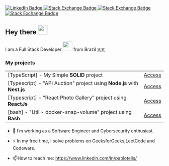<div id="badges">
  <a target="_blank" href="https://www.linkedin.com/in/pablotelis/">
    <img src="https://img.shields.io/badge/LinkedIn-blue?style=for-the-badge&logo=linkedin&logoColor=white" alt="LinkedIn Badge"/>
  </a>
   <a target="_blank" href="https://stackexchange.com/users/6503539/teliz?tab=accounts">
    <img src="https://img.shields.io/badge/StackExchange-orange?style=for-the-badge&logo=stackexchange&logoColor=White" alt="Stack Exchange Badge"/>
  </a>
  <a target="_blank" href="https://leetcode.com/user4448wG/">
    <img src="https://img.shields.io/badge/LeetCode-e1e1e1?style=for-the-badge&logo=leetcode&logoColor=orange" alt="Stack Exchange Badge"/>
  </a>
    <a target="_blank" href="https://www.codewars.com/users/teliz/stats">
    <img src="https://img.shields.io/badge/codewars-B1361E?style=for-the-badge&logo=codewars&logoColor=white" alt="Stack Exchange Badge"/>
  </a>
</div>
<img src="https://komarev.com/ghpvc/?username=BillRizer&style=flat-square&color=blue" alt=""/>

<h2>
  Hey there
  <img src="https://media.giphy.com/media/hvRJCLFzcasrR4ia7z/giphy.gif" width="30px"/>
</h2>

I am a Full Stack Developer <img src="https://media.giphy.com/media/WUlplcMpOCEmTGBtBW/giphy.gif" width="30"> from Brazil 🇧🇷

<h3> My projects</h3>
<table>
  <tr>
    <td>[TypeScript] - My Simple <b>SOLID</b> project </td>
    <td><a target="_blank" href="https://github.com/BillRizer/solid-typescript-sharebutton">Access</a></td>
    </tr>
  <tr>
    <td>[Typescript] - "API Auction" project using <b>Node.js</b> with <b>Nest.js</b></td>
    <td><a target="_blank" href="https://github.com/BillRizer/auction-api">Access</a></td>
  </tr>
  <tr>
  <td>[Typescript] - "React Photo Gallery" project using <b>ReactJs</b></td>
    <td><a target="_blank" href="https://github.com/BillRizer/reactjs-photo-gallery">Access</a></td>
  </tr>
  <td>[bash] - "Util - docker-snap-volume" project using <b>Bash</b></td>
    <td><a target="_blank" href="https://github.com/BillRizer/docker-snap-volume">Access</a></td>
  </tr>
  </table>


- :telescope: I’m working as a Software Engineer and Cybersecurity enthusiast.

- :zap: In my free time, I solve problems on GeeksforGeeks,LeetCode and Codewars.

- :mailbox:How to reach me: https://www.linkedin.com/in/pablotelis/




